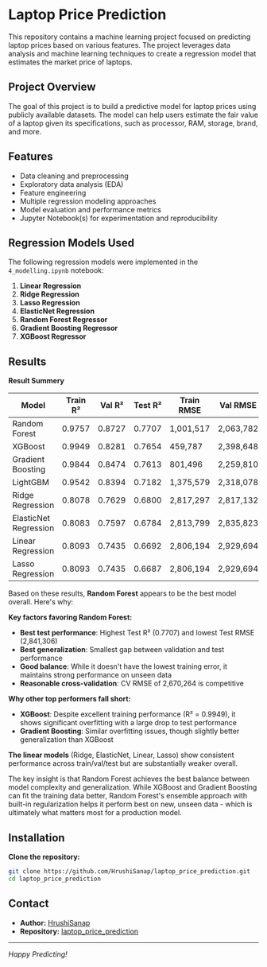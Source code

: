 # Laptop Price Prediction

This repository contains a machine learning project focused on predicting laptop prices based on various features. The project leverages data analysis and machine learning techniques to create a regression model that estimates the market price of laptops.


## Project Overview

The goal of this project is to build a predictive model for laptop prices using publicly available datasets. The model can help users estimate the fair value of a laptop given its specifications, such as processor, RAM, storage, brand, and more.

## Features

- Data cleaning and preprocessing
- Exploratory data analysis (EDA)
- Feature engineering
- Multiple regression modeling approaches
- Model evaluation and performance metrics
- Jupyter Notebook(s) for experimentation and reproducibility

## Regression Models Used

The following regression models were implemented in the `4_modelling.ipynb` notebook:

1. **Linear Regression**
2. **Ridge Regression**
3. **Lasso Regression**
4. **ElasticNet Regression**
5. **Random Forest Regressor**
6. **Gradient Boosting Regressor**
7. **XGBoost Regressor**



## Results

**Result Summery**

| Model | Train R² | Val R² | Test R² | Train RMSE | Val RMSE | Test RMSE | CV RMSE |
|-------|----------|--------|---------|------------|----------|-----------|---------|
| Random Forest | 0.9757 | 0.8727 | 0.7707 | 1,001,517 | 2,063,782 | 2,841,306 | 2,670,264 |
| XGBoost | 0.9949 | 0.8281 | 0.7654 | 459,787 | 2,398,648 | 2,874,335 | 2,540,570 |
| Gradient Boosting | 0.9844 | 0.8474 | 0.7613 | 801,496 | 2,259,810 | 2,899,352 | 2,481,873 |
| LightGBM | 0.9542 | 0.8394 | 0.7182 | 1,375,579 | 2,318,078 | 3,150,033 | 2,657,594 |
| Ridge Regression | 0.8078 | 0.7629 | 0.6800 | 2,817,297 | 2,817,132 | 3,356,861 | 2,998,211 |
| ElasticNet Regression | 0.8083 | 0.7597 | 0.6784 | 2,813,799 | 2,835,823 | 3,365,442 | 2,996,216 |
| Linear Regression | 0.8093 | 0.7435 | 0.6692 | 2,806,194 | 2,929,694 | 3,412,918 | 3,003,509 |
| Lasso Regression | 0.8093 | 0.7435 | 0.6687 | 2,806,194 | 2,929,694 | 3,415,583 | 3,003,442 |

Based on these results, **Random Forest** appears to be the best model overall. Here's why:

**Key factors favoring Random Forest:**
- **Best test performance**: Highest Test R² (0.7707) and lowest Test RMSE (2,841,306)
- **Best generalization**: Smallest gap between validation and test performance
- **Good balance**: While it doesn't have the lowest training error, it maintains strong performance on unseen data
- **Reasonable cross-validation**: CV RMSE of 2,670,264 is competitive

**Why other top performers fall short:**
- **XGBoost**: Despite excellent training performance (R² = 0.9949), it shows significant overfitting with a large drop to test performance
- **Gradient Boosting**: Similar overfitting issues, though slightly better generalization than XGBoost

**The linear models** (Ridge, ElasticNet, Linear, Lasso) show consistent performance across train/val/test but are substantially weaker overall.

The key insight is that Random Forest achieves the best balance between model complexity and generalization. While XGBoost and Gradient Boosting can fit the training data better, Random Forest's ensemble approach with built-in regularization helps it perform best on new, unseen data - which is ultimately what matters most for a production model.


## Installation

**Clone the repository:**
   ```bash
   git clone https://github.com/HrushiSanap/laptop_price_prediction.git
   cd laptop_price_prediction
   ```



## Contact

- **Author:** [HrushiSanap](https://github.com/HrushiSanap)
- **Repository:** [laptop_price_prediction](https://github.com/HrushiSanap/laptop_price_prediction)

---

*Happy Predicting!*
